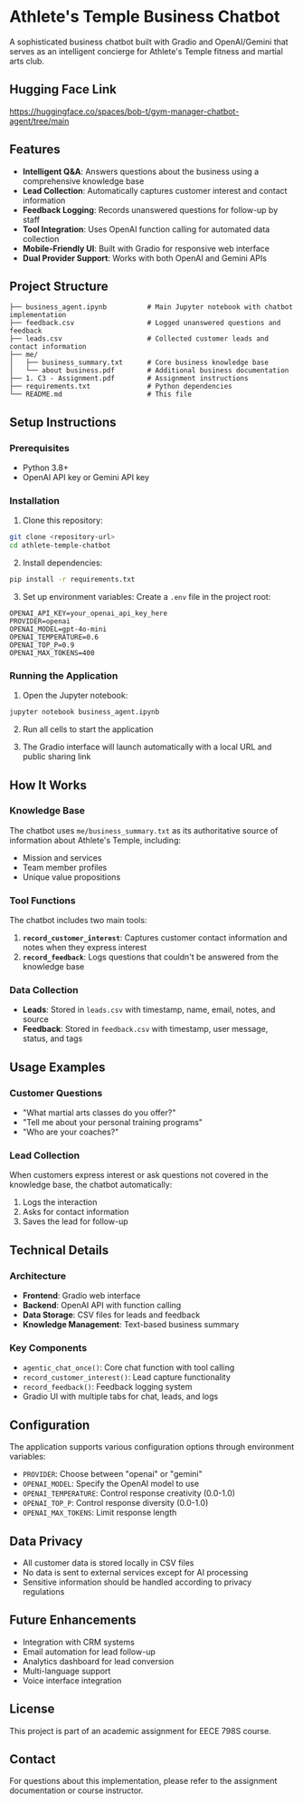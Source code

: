 # Athlete's Temple Business Chatbot

A sophisticated business chatbot built with Gradio and OpenAI/Gemini that serves as an intelligent concierge for Athlete's Temple fitness and martial arts club.

## Hugging Face Link
https://huggingface.co/spaces/bob-t/gym-manager-chatbot-agent/tree/main

## Features

- **Intelligent Q&A**: Answers questions about the business using a comprehensive knowledge base
- **Lead Collection**: Automatically captures customer interest and contact information
- **Feedback Logging**: Records unanswered questions for follow-up by staff
- **Tool Integration**: Uses OpenAI function calling for automated data collection
- **Mobile-Friendly UI**: Built with Gradio for responsive web interface
- **Dual Provider Support**: Works with both OpenAI and Gemini APIs

## Project Structure

```
├── business_agent.ipynb          # Main Jupyter notebook with chatbot implementation
├── feedback.csv                  # Logged unanswered questions and feedback
├── leads.csv                     # Collected customer leads and contact information
├── me/
│   ├── business_summary.txt      # Core business knowledge base
│   └── about business.pdf        # Additional business documentation
├── 1. C3 - Assignment.pdf        # Assignment instructions
├── requirements.txt              # Python dependencies
└── README.md                     # This file
```

## Setup Instructions

### Prerequisites

- Python 3.8+
- OpenAI API key or Gemini API key

### Installation

1. Clone this repository:
```bash
git clone <repository-url>
cd athlete-temple-chatbot
```

2. Install dependencies:
```bash
pip install -r requirements.txt
```

3. Set up environment variables:
Create a `.env` file in the project root:
```env
OPENAI_API_KEY=your_openai_api_key_here
PROVIDER=openai
OPENAI_MODEL=gpt-4o-mini
OPENAI_TEMPERATURE=0.6
OPENAI_TOP_P=0.9
OPENAI_MAX_TOKENS=400
```

### Running the Application

1. Open the Jupyter notebook:
```bash
jupyter notebook business_agent.ipynb
```

2. Run all cells to start the application

3. The Gradio interface will launch automatically with a local URL and public sharing link

## How It Works

### Knowledge Base
The chatbot uses `me/business_summary.txt` as its authoritative source of information about Athlete's Temple, including:
- Mission and services
- Team member profiles
- Unique value propositions

### Tool Functions
The chatbot includes two main tools:

1. **`record_customer_interest`**: Captures customer contact information and notes when they express interest
2. **`record_feedback`**: Logs questions that couldn't be answered from the knowledge base

### Data Collection
- **Leads**: Stored in `leads.csv` with timestamp, name, email, notes, and source
- **Feedback**: Stored in `feedback.csv` with timestamp, user message, status, and tags

## Usage Examples

### Customer Questions
- "What martial arts classes do you offer?"
- "Tell me about your personal training programs"
- "Who are your coaches?"

### Lead Collection
When customers express interest or ask questions not covered in the knowledge base, the chatbot automatically:
1. Logs the interaction
2. Asks for contact information
3. Saves the lead for follow-up

## Technical Details

### Architecture
- **Frontend**: Gradio web interface
- **Backend**: OpenAI API with function calling
- **Data Storage**: CSV files for leads and feedback
- **Knowledge Management**: Text-based business summary

### Key Components
- `agentic_chat_once()`: Core chat function with tool calling
- `record_customer_interest()`: Lead capture functionality
- `record_feedback()`: Feedback logging system
- Gradio UI with multiple tabs for chat, leads, and logs

## Configuration

The application supports various configuration options through environment variables:

- `PROVIDER`: Choose between "openai" or "gemini"
- `OPENAI_MODEL`: Specify the OpenAI model to use
- `OPENAI_TEMPERATURE`: Control response creativity (0.0-1.0)
- `OPENAI_TOP_P`: Control response diversity (0.0-1.0)
- `OPENAI_MAX_TOKENS`: Limit response length

## Data Privacy

- All customer data is stored locally in CSV files
- No data is sent to external services except for AI processing
- Sensitive information should be handled according to privacy regulations

## Future Enhancements

- Integration with CRM systems
- Email automation for lead follow-up
- Analytics dashboard for lead conversion
- Multi-language support
- Voice interface integration

## License

This project is part of an academic assignment for EECE 798S course.

## Contact

For questions about this implementation, please refer to the assignment documentation or course instructor.
